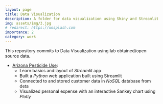 ```yaml
---
layout: page
title: Data Visualization
description: A folder for data visualization using Shiny and Streamlit
img: assets/img/3.jpg
# redirect: https://unsplash.com
importance: 2
category: work
---
```


This repository commits to Data Visualization using lab obtained/open source data. 

- <a href="https://github.com/TuoooLiu666/expense-tracker">Arizona Pesticide Use</a>:
  - Learn basics and layout of *Streamlit* app
  - Built a *Python* web application built using Streamlit
  - Connected to and stored customer data in *NoSQL* database from deta
  - Visualized personal expense with an interactive Sankey chart using *Plotly*





